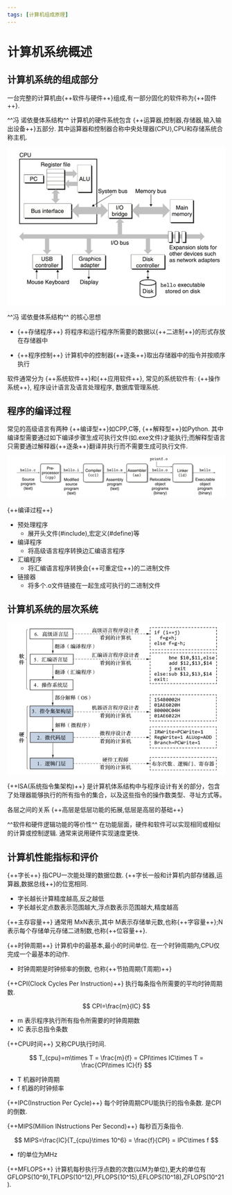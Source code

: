 ```yaml
---
tags: [计算机组成原理]
---
```


# 计算机系统概述

## 计算机系统的组成部分

一台完整的计算机由{++软件与硬件++}组成,有一部分固化的软件称为{++固件++}.

^^冯 诺依曼体系结构^^ 计算机的硬件系统包含 {++运算器,控制器,存储器,输入输出设备++}五部分. 其中运算器和控制器合称中央处理器(CPU),CPU和存储系统合称主机.

![alt text](./images/体系结构.png)

^^冯 诺依曼体系结构^^ 的核心思想 

- {++存储程序++} 将程序和运行程序所需要的数据以{++二进制++}的形式存放在存储器中

- {++程序控制++} 计算机中的控制器{++逐条++}取出存储器中的指令并按顺序执行

软件通常分为 {++系统软件++}和{++应用软件++}, 常见的系统软件有: {++操作系统++}, 程序设计语言及语言处理程序, 数据库管理系统.

## 程序的编译过程 

常见的高级语言有两种 {++编译型++}如CPP,C等, {++解释型++}如Python. 其中编译型需要通过如下编译步骤生成可执行文件(如.exe文件)才能执行;而解释型语言只需要通过解释器{++逐条++}翻译并执行而不需要生成可执行文件.

![alt text](./images/编译过程.png)

{++编译过程++}

- 预处理程序
    - 展开头文件(#include),宏定义(#define)等
- 编译程序
    - 将高级语言程序转换边汇编语言程序
- 汇编程序 
    - 将汇编语言程序转换会{++可重定位++}的二进制文件
- 链接器
    - 将多个.o文件链接在一起生成可执行的二进制文件

## 计算机系统的层次系统

![alt text](./images/计算机系统的层次系统.png)

{++ISA(系统指令集架构)++} 是计算机体系结构中与程序设计有关的部分，包含了处理器能够执行的所有指令的集合，以及这些指令的操作数类型、寻址方式等。

各层之间的关系 {++高层是低层功能的拓展,低层是高层的基础++}

^^软件和硬件逻辑功能的等价性^^ 在功能层面，硬件和软件可以实现相同或相似的计算或控制逻辑. 通常来说用硬件实现速度更快.

## 计算机性能指标和评价

{++字长++} 指CPU一次能处理的数据位数. {++字长一般和计算机内部存储器,运算器,数据总线++}的位宽相同.

- 字长越长计算精度越高,反之越低
- 字长越长定点数表示范围越大,浮点数表示范围越大,精度越高

{++主存容量++} 通常用 MxN表示,其中 M表示存储单元数,也称{++字容量++};N表示每个存储单元存储二进制数,也称{++位容量++}.

{++时钟周期++} 计算机中的最基本,最小的时间单位. 在一个时钟周期内,CPU仅完成一个最基本的动作.

- 时钟周期是时钟频率的倒数, 也称{++节拍周期(T周期)++}

{++CPI(Clock Cycles Per Instruction)++} 执行每条指令所需要的平均时钟周期数.

$$
CPI=\frac{m}{IC}
$$

- m 表示程序执行所有指令所需要的时钟周期数
- IC 表示总指令条数

{++CPU时间++} 又称CPU执行时间.

$$
T_{cpu}=m\times T = \frac{m}{f} = CPI\times IC\times T = \frac{CPI\times IC}{f}
$$

- T 机器时钟周期
- f 机器的时钟频率

{++IPC(Instruction Per Cycle)++} 每个时钟周期CPU能执行的指令条数. 是CPI的倒数.

{++MIPS(Million INstructions Per Second)++}  每秒百万条指令. 

$$
MIPS=\frac{IC}{T_{cpu}\times 10^6} = \frac{f}{CPI} = IPC\times f
$$

- f的单位为MHz

{++MFLOPS++} 计算机每秒执行浮点数的次数(以M为单位),更大的单位有 GFLOPS(10^9),TFLOPS(10^12),PFLOPS(10^15),EFLOPS(10^18),ZFLOPS(10^21).